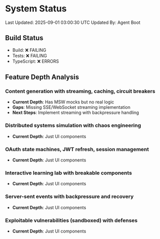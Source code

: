 # System Status

Last Updated: 2025-09-01 03:00:30 UTC
Updated By: Agent Boot

## Build Status
- Build: ❌ FAILING
- Tests: ❌ FAILING
- TypeScript: ❌ ERRORS

## Feature Depth Analysis

### Content generation with streaming, caching, circuit breakers
- **Current Depth**: Has MSW mocks but no real logic
- **Gaps**: Missing SSE/WebSocket streaming implementation
- **Next Steps**: Implement streaming with backpressure handling

### Distributed systems simulation with chaos engineering
- **Current Depth**: Just UI components

### OAuth state machines, JWT refresh, session management
- **Current Depth**: Just UI components

### Interactive learning lab with breakable components
- **Current Depth**: Just UI components

### Server-sent events with backpressure and recovery
- **Current Depth**: Just UI components

### Exploitable vulnerabilities (sandboxed) with defenses
- **Current Depth**: Just UI components

